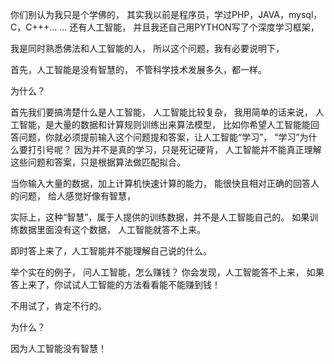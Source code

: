 你们别认为我只是个学佛的，
其实我以前是程序员，学过PHP，JAVA，mysql，C，C+++... ...
还有人工智能，
并且我还自己用PYTHON写了个深度学习框架，

我是同时熟悉佛法和人工智能的人，
所以这个问题，我有必要说明下，

首先，人工智能是没有智慧的，
不管科学技术发展多久，都一样。

为什么？

首先我们要搞清楚什么是人工智能，
人工智能比较复杂，
我用简单的话来说，
人工智能，是大量的数据和计算规则训练出来算法模型，
比如你希望人工智能能回答问题，你就必须提前输入这个问题提和答案，让人工智能“学习”，
“学习”为什么要打引号呢？
因为并不是真的学习，只是死记硬背，
人工智能并不能真正理解这些问题和答案，只是根据算法做匹配拟合。

当你输入大量的数据，加上计算机快速计算的能力，
能很快且相对正确的回答人的问题，
给人感觉好像有智慧，

实际上，这种“智慧”，属于人提供的训练数据，并不是人工智能自己的。
如果训练数据里面没有这个数据，
人工智能就答不上来。

即时答上来了，人工智能并不能理解自己说的什么。

举个实在的例子，
问人工智能，怎么赚钱？
你会发现，人工智能答不上来，
如果答上来了，你试试人工智能的方法看看能不能赚到钱！

不用试了，肯定不行的。

为什么？

因为人工智能没有智慧！




